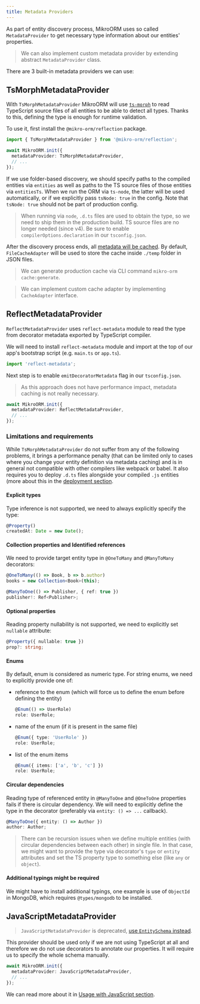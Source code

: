 ```yaml
---
title: Metadata Providers
---
```


As part of entity discovery process, MikroORM uses so called `MetadataProvider` to get necessary type information about our entities' properties.

> We can also implement custom metadata provider by extending abstract `MetadataProvider` class.

There are 3 built-in metadata providers we can use:

## TsMorphMetadataProvider

With `TsMorphMetadataProvider` MikroORM will use [`ts-morph`](https://github.com/dsherret/ts-morph) to read TypeScript source files of all entities to be able to detect all types. Thanks to this, defining the type is enough for runtime validation.

To use it, first install the `@mikro-orm/reflection` package.

```ts
import { TsMorphMetadataProvider } from '@mikro-orm/reflection';

await MikroORM.init({
  metadataProvider: TsMorphMetadataProvider,
  // ...
});
```

If we use folder-based discovery, we should specify paths to the compiled entities via `entities` as well as paths to the TS source files of those entities via `entitiesTs`. When we run the ORM via `ts-node`, the latter will be used automatically, or if we explicitly pass `tsNode: true` in the config. Note that `tsNode: true` should not be part of production config.

> When running via `node`, `.d.ts` files are used to obtain the type, so we need to ship them in the production build. TS source files are no longer needed (since v4). Be sure to enable `compilerOptions.declaration` in our `tsconfig.json`.

After the discovery process ends, all [metadata will be cached](./metadata-cache.md). By default, `FileCacheAdapter` will be used to store the cache inside `./temp` folder in JSON files.

> We can generate production cache via CLI command `mikro-orm cache:generate`.

> We can implement custom cache adapter by implementing `CacheAdapter` interface.

## ReflectMetadataProvider

`ReflectMetadataProvider` uses `reflect-metadata` module to read the type from decorator metadata exported by TypeScript compiler.

We will need to install `reflect-metadata` module and import at the top of our app's bootstrap script (e.g. `main.ts` or `app.ts`).

```ts
import 'reflect-metadata';
```

Next step is to enable `emitDecoratorMetadata` flag in our `tsconfig.json`.

> As this approach does not have performance impact, metadata caching is not really necessary.

```ts
await MikroORM.init({
  metadataProvider: ReflectMetadataProvider,
  // ...
});
```

### Limitations and requirements

While `TsMorphMetadataProvider` do not suffer from any of the following problems, it brings a performance penalty (that can be limited only to cases where you change your entity definition via metadata caching) and is in general not compatible with other compilers like webpack or babel. It also requires you to deploy `.d.ts` files alongside your compiled `.js` entities (more about this in the [deployment section](./deployment.md).

#### Explicit types

Type inference is not supported, we need to always explicitly specify the type:

```ts
@Property()
createdAt: Date = new Date();
```

#### Collection properties and Identified references

We need to provide target entity type in `@OneToMany` and `@ManyToMany` decorators:

```ts
@OneToMany(() => Book, b => b.author)
books = new Collection<Book>(this);

@ManyToOne(() => Publisher, { ref: true })
publisher!: Ref<Publisher>;
```

#### Optional properties

Reading property nullability is not supported, we need to explicitly set `nullable` attribute:

```ts
@Property({ nullable: true })
prop?: string;
```

#### Enums

By default, enum is considered as numeric type. For string enums, we need to explicitly provide one of:

- reference to the enum (which will force us to define the enum before defining the entity)
  ```ts
  @Enum(() => UserRole)
  role: UserRole;
  ```
- name of the enum (if it is present in the same file)
  ```ts
  @Enum({ type: 'UserRole' })
  role: UserRole;
  ```
- list of the enum items
  ```ts
  @Enum({ items: ['a', 'b', 'c'] })
  role: UserRole;
  ```

#### Circular dependencies

Reading type of referenced entity in `@ManyToOne` and `@OneToOne` properties fails if there is circular dependency. We will need to explicitly define the type in the decorator (preferably via `entity: () => ...` callback).

```ts
@ManyToOne({ entity: () => Author })
author: Author;
```

> There can be recursion issues when we define multiple entities (with circular dependencies between each other) in single file. In that case, we might want to provide the type via decorator's `type` or `entity` attributes and set the TS property type to something else (like `any` or `object`).

#### Additional typings might be required

We might have to install additional typings, one example is use of `ObjectId` in MongoDB, which requires `@types/mongodb` to be installed.

## JavaScriptMetadataProvider

> `JavaScriptMetadataProvider` is deprecated, [use `EntitySchema` instead](./entity-schema.md).

This provider should be used only if we are not using TypeScript at all and therefore we do not use decorators to annotate our properties. It will require us to specify the whole schema manually.

```ts
await MikroORM.init({
  metadataProvider: JavaScriptMetadataProvider,
  // ...
});
```

We can read more about it in [Usage with JavaScript section](./usage-with-js.md).
